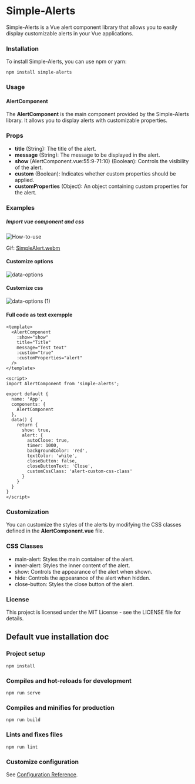 
# Simple-Alerts

Simple-Alerts is a Vue alert component library that allows you to easily display customizable alerts in your Vue applications.

### Installation

To install Simple-Alerts, you can use npm or yarn:

```
npm install simple-alerts
```

### Usage
#### AlertComponent
The **AlertComponent** is the main component provided by the Simple-Alerts library. It allows you to display alerts with customizable properties.

### Props
- **title** (String): The title of the alert.
- **message** (String): The message to be displayed in the alert.
- **show** (AlertComponent.vue:55:9-71:10) (Boolean): Controls the visibility of the alert.
- **custom** (Boolean): Indicates whether custom properties should be applied.
- **customProperties** (Object): An object containing custom properties for the alert.

### Examples
##### Import vue component and css
![How-to-use](https://github.com/SoderJuliano/SimpleAlertsVue/assets/16232185/2a3b0035-2b8d-42ca-908f-7a0ce86e5239)

Gif:
[SimpleAlert.webm](https://github.com/SoderJuliano/SimpleAlertsVue/assets/16232185/89ed2baf-d39f-44ec-90eb-225493b4caf3)


#### Customize options
![data-options](https://github.com/SoderJuliano/SimpleAlertsVue/assets/16232185/c7fafdee-4b6b-4232-a1a6-5f84b984ae49)

#### Customize css
![data-options (1)](https://github.com/SoderJuliano/SimpleAlertsVue/assets/16232185/eded7295-cab2-4fa0-8cca-e3fcb39ba7fd)



#### Full code as text exempple
```
<template>
  <AlertComponent
    :show="show"
    title="Title"
    message="Test text"
    :custom="true"
    :customProperties="alert"
  />
</template>

<script>
import AlertComponent from 'simple-alerts';

export default {
  name: 'App',
  components: {
    AlertComponent
  },
  data() {
    return {
      show: true,
      alert: {
        autoClose: true,
        timer: 1000,
        backgroundColor: 'red',
        textColor: 'white',
        closeButton: false,
        closeButtonText: 'Close',
        customCssClass: 'alert-custom-css-class'
      }
    }
  }
}
</script>
```

### Customization
You can customize the styles of the alerts by modifying the CSS classes defined in the **AlertComponent.vue** file.

### CSS Classes
- main-alert: Styles the main container of the alert.
- inner-alert: Styles the inner content of the alert.
- show: Controls the appearance of the alert when shown.
- hide: Controls the appearance of the alert when hidden.
- close-button: Styles the close button of the alert.

### License
This project is licensed under the MIT License - see the LICENSE file for details.

## Default vue installation doc

### Project setup

```
npm install
```

### Compiles and hot-reloads for development

```
npm run serve
```

### Compiles and minifies for production

```
npm run build
```

### Lints and fixes files

```
npm run lint
```

### Customize configuration

See [Configuration Reference](https://cli.vuejs.org/config/).
